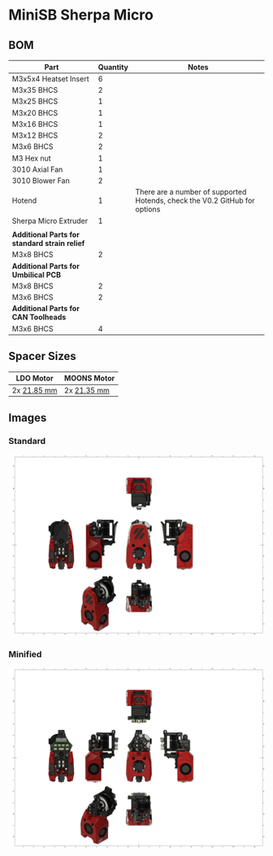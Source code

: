 # MiniSB Sherpa Micro

## BOM

| Part                                            | Quantity | Notes                                                                      |
| ----------------------------------------------- | -------- | -------------------------------------------------------------------------- |
| M3x5x4 Heatset Insert                           | 6        |
| M3x35 BHCS                                      | 2        |                                                                            |
| M3x25 BHCS                                      | 1        |                                                                            |
| M3x20 BHCS                                      | 1        |                                                                            |
| M3x16 BHCS                                      | 1        |
| M3x12 BHCS                                      | 2        |
| M3x6 BHCS                                       | 2        |
| M3 Hex nut                                       | 1        |
| 3010 Axial Fan                                  | 1        |
| 3010 Blower Fan                                 | 2        |
| Hotend                                          | 1        | There are a number of supported Hotends, check the V0.2 GitHub for options |
| Sherpa Micro Extruder                           | 1        |
|                                                 |          |                                                                            |
| **Additional Parts for standard strain relief** |
| M3x8 BHCS                                       | 2        |                                                                            |
| **Additional Parts for Umbilical PCB**          |
| M3x8 BHCS                                       | 2        |                                                                            |
| M3x6 BHCS                                       | 2        |                                                                            |
| **Additional Parts for CAN Toolheads**          |
| M3x6 BHCS                                       | 4        |                                                                            |

## Spacer Sizes

| LDO Motor                                                     | MOONS Motor                                                   |
| ------------------------------------------------------------- | ------------------------------------------------------------- |
| 2x [21.85 mm](/Spacers/Octagon-STL/Octagon_Spacer_21.85mm.stl) | 2x [21.35 mm](/Spacers/Octagon-STL/Octagon_Spacer_21.35mm.stl) |

## Images

### Standard

![Standard](images/Sherpa_Micro.png)

### Minified

![Minified](images/Sherpa_Micro_Minified.png)
